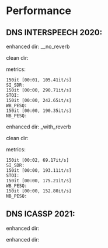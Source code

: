 # Performance
## DNS INTERSPEECH 2020:
enhanced dir:
__no_reverb




clean dir:


metrics:



```text
150it [00:01, 105.41it/s]
SI_SDR: 
150it [00:00, 290.71it/s]
STOI: 
150it [00:00, 242.65it/s]
WB_PESQ: 
150it [00:00, 190.35it/s]
NB_PESQ: 
```


enhanced dir:
_with_reverb






clean dir:



metrics:


```text
150it [00:02, 69.17it/s]
SI_SDR: 
150it [00:00, 193.11it/s]
STOI:
150it [00:00, 175.21it/s]
WB_PESQ:
150it [00:00, 152.80it/s]
NB_PESQ: 
```


## DNS ICASSP 2021:
enhanced dir:


enhanced dir: